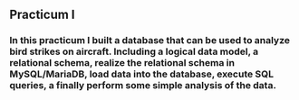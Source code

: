 ## Practicum I

### In this practicum I built a database that can be used to analyze bird strikes on aircraft. Including a logical data model, a relational schema, realize the relational schema in MySQL/MariaDB, load data into the database, execute SQL queries, a finally perform some simple analysis of the data.

